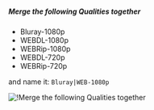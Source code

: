<!-- markdownlint-disable MD041-->
##### Merge the following Qualities together

- Bluray-1080p
- WEBDL-1080p
- WEBRip-1080p
- WEBDL-720p
- WEBRip-720p

and name it: `Bluray|WEB-1080p`

![!Merge the following Qualities together](/SQP/images/1-merge-qualities.png)
<!-- markdownlint-enable MD041-->
